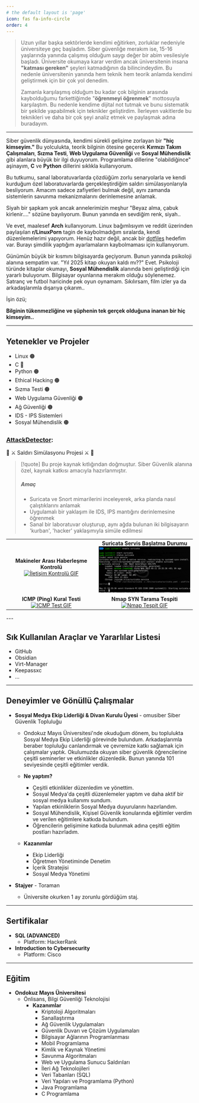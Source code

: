```yaml
---
# the default layout is 'page'
icon: fas fa-info-circle
order: 4
---
```


>Uzun yıllar başka sektörlerde kendimi eğitirken, zorluklar nedeniyle üniversiteye geç başladım. Siber güvenliğe merakım ise, 15-16 yaşlarında yanında çalışmış olduğum saygı değer bir abim vesilesiyle başladı. Üniversite okumaya karar verdim ancak üniversitenin insana **"katması gereken"** şeyleri katmadığının da bilincindeydim. Bu nedenle üniversitenin yanında hem teknik hem teorik anlamda kendimi geliştirmek için bir çok yol denedim.  
>
>Zamanla karşılaşmış olduğum bu kadar çok bilginin arasında kaybolduğumu farkettiğimde "**öğrenmeyi öğrenmek**" mottosuyla karşılaştım. Bu nedenle kendime dijital not tutmak ve bunu sistematik bir şekilde yapabilmek için teknikler geliştirdim.  İlerleyen vakitlerde bu teknikleri ve daha bir çok şeyi analiz etmek ve paylaşmak adına buradayım.

---

Siber güvenlik dünyasında, kendimi sürekli gelişime zorlayan bir **"hiç kimseyim."** Bu yolculukta, teorik bilginin ötesine geçerek **Kırmızı Takım Çalışmaları**, **Sızma Testi**, **Web Uygulama Güvenliği** ve **Sosyal Mühendislik** gibi alanlara büyük bir ilgi duyuyorum. Programlama dillerine "olabildiğince" aşinayım, **C** ve **Python** dillerini sıklıkla kullanıyorum.

Bu tutkumu, sanal laboratuvarlarda çözdüğüm zorlu senaryolarla ve kendi kurduğum özel laboratuvarlarda gerçekleştirdiğim saldırı simülasyonlarıyla besliyorum. Amacım sadece zafiyetleri bulmak değil, aynı zamanda sistemlerin savunma mekanizmalarını derinlemesine anlamak.

Siyah bir şapkam yok ancak annelerimizin meşhur "Beyaz alma, çabuk kirlenir...." sözüne bayılıyorum. Bunun yanında en sevdiğim renk, siyah..

Ve evet, maalesef **Arch** kullanıyorum. Linux bağımlısıyım ve reddit üzerinden paylaşılan **r/LinuxPorn** tagin de kaybolmadığım sıralarda, kendi düzenlemelerimi yapıyorum. Henüz hazır değil, ancak bir [dotfiles](https://github.com/cybalp/dotfiles) hedefim var. Burayı şimdilik yaptığım ayarlamaların kaybolmaması için kullanıyorum.

Günümün büyük bir kısmını bilgisayarda geçiyorum. Bunun yanında psikoloji alanına sempatim var. "Yıl 2025 kitap okuyan kaldı mı??" Evet. Psikoloji türünde kitaplar okumayı, **Sosyal Mühendislik** alanında beni geliştirdiği için yararlı buluyorum. Bilgisayar oyunlarına merakım olduğu söylenemez. Satranç ve futbol haricinde pek oyun oynamam. Sıkılırsam, film izler ya da arkadaşlarımla dışarıya çıkarım.. 

İşin özü;

**Bilginin tükenmezliğine ve şüphenin tek gerçek olduğuna inanan bir hiç kimseyim..**


---



## Yetenekler ve Projeler

- Linux 🟠
- C 🔽
- Python 🟠
- Ethical Hacking 🟠
- Sızma Testi 🟠
- Web Uygulama Güvenliği 🟠
- Ağ Güvenliği 🟠
- IDS - IPS Sistemleri
- Sosyal Mühendislik 🟠


### **[AttackDetector](https://github.com/cybalp/AttackDetector)**: 

👀 ⚔️ Saldırı Simülasyonu Projesi ⚔️ 👀

> [!quote] 
> Bu proje kaynak kıtlığından doğmuştur. Siber Güvenlik alanına özel, kaynak katkısı amacıyla hazırlanmıştır.
> ##### Amaç
> - Suricata ve Snort mimarilerini inceleyerek, arka planda nasıl çalıştıklarını anlamak
> - Uygulamalı bir yaklaşım ile IDS, IPS mantığını derinlemesine öğrenmek
> - Sanal bir laboratuvar oluşturup, aynı ağda bulunan iki bilgisayarın 'kurban', 'hacker' yaklaşımıyla simüle edilmesi


<table>
  <tr>
    <td align="center">
      <b>Makineler Arası Haberleşme Kontrolü</b><br>
      <a href="assets/img/aboutpage/iletisimkontrol.gif" target="_blank">
        <img src="assets/img/aboutpage/iletisimkontrol.gif" alt="İletişim Kontrolü GIF" width="280">
      </a>
    </td>
    <td align="center">
      <b>Suricata Servis Başlatma Durumu</b><br>
      <a href="assets/img/aboutpage/servisbaslatmasi.png" target="_blank">
        <img src="assets/img/aboutpage/servisbaslatmasi.png" alt="Servis Başlatma Görseli" width="280">
      </a>
    </td>
  </tr>
  <tr>
    <td align="center">
      <b>ICMP (Ping) Kural Testi</b><br>
      <a href="assets/img/aboutpage/test-2.gif" target="_blank">
        <img src="assets/img/aboutpage/test-2.gif" alt="ICMP Test GIF" width="280">
      </a>
    </td>
    <td align="center">
      <b>Nmap SYN Tarama Tespiti</b><br>
      <a href="assets/img/aboutpage/test-3.gif" target="_blank">
        <img src="assets/img/aboutpage/test-3.gif" alt="Nmap Tespit GIF" width="280">
      </a>
    </td>
  </tr>
</table>
---

## Sık Kullanılan Araçlar ve Yararlılar Listesi

- GitHub
- Obsidian
- Virt-Manager
- Keepassxc
- ...

---

## Deneyimler ve Gönüllü Çalışmalar

- **Sosyal Medya Ekip Liderliği & Divan Kurulu Üyesi** - omusiber Siber Güvenlik Topluluğu

	- Ondokuz Mayıs Üniversitesi'nde okuduğum dönem, bu toplulukta Sosyal Medya Ekip Liderliği görevinde bulundum. Arkadaşlarımla beraber topluluğu canlandırmak ve çevremize katkı sağlamak için çalışmalar yaptık. Okulumuzda okuyan siber güvenlik öğrencilerine çeşitli seminerler ve etkinlikler düzenledik.  Bunun yanında 101 seviyesinde çeşitli eğitimler verdik. 
	
	- **Ne yaptım?**
		- Çeşitli etkinlikler düzenledim ve yönettim.
		- Sosyal Medya'da çeşitli düzenlemeler yaptım ve daha aktif bir sosyal medya kullanımı sundum.
		- Yapılan etkinliklerin Sosyal Medya duyurularını hazırlandım.
		- Sosyal Mühendislik, Kişisel Güvenlik konularında eğitimler verdim ve verilen eğitimlere katkıda bulundum.
		- Öğrencilerin gelişimine katkıda bulunmak adına çeşitli eğitim postları hazırladım. 
	- **Kazanımlar**
		- Ekip Liderliği
		- Öğretmen Yönetiminde Denetim
		- İçerik Stratejisi
		- Sosyal Medya Yönetimi


- **Stajyer** - Toraman

	- Üniversite okurken 1 ay zorunlu gördüğüm staj. 

---

## Sertifikalar

- **SQL (ADVANCED)**
	- Platform: HackerRank
- **Introduction to Cybersecurity**
	- Platform: Cisco

---

## Eğitim

- **Ondokuz Mayıs Üniversitesi**
	- Önlisans, Bilgi Güvenliği Teknolojisi
		- **Kazanımlar**
			- Kriptoloji Algoritmaları
			- Sanallaştırma
			- Ağ Güvenlik Uygulamaları
			- Güvenlik Duvarı ve Çözüm Uygulamaları
			- Bilgisayar Ağlarının Programlanması
			- Mobil Programlama
			- Kimlik ve Kaynak Yönetimi
			- Savunma Algoritmaları
			- Web ve Uygulama Sunucu Saldırıları
			- İleri Ağ Teknolojileri 
			- Veri Tabanları (SQL)
			- Veri Yapıları ve Programlama (Python)
			- Java Programlama
			- C Programlama